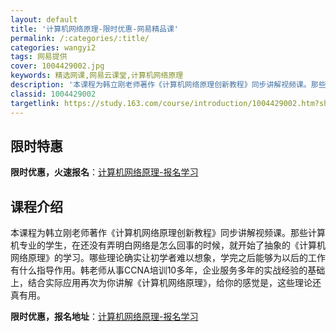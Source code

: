 ```yaml
---
layout: default
title: '计算机网络原理-限时优惠-网易精品课'
permalink: /:categories/:title/
categories: wangyi2
tags: 网易提供
cover: 1004429002.jpg
keywords: 精选网课,网易云课堂,计算机网络原理
description: '本课程为韩立刚老师著作《计算机网络原理创新教程》同步讲解视频课。那些计算机专业的学生，在还没有弄明白网络是怎么回事的时候'
classid: 1004429002
targetlink: https://study.163.com/course/introduction/1004429002.htm?share=1&shareId=1025206652&utm_campaign=share&utm_medium=iphoneShare&utm_source=&utm_u=1025206652
---
```


## 限时特惠

**限时优惠，火速报名**：[计算机网络原理-报名学习](https://study.163.com/course/introduction/1004429002.htm?share=1&shareId=1025206652&utm_campaign=share&utm_medium=iphoneShare&utm_source=&utm_u=1025206652)

## 课程介绍

本课程为韩立刚老师著作《计算机网络原理创新教程》同步讲解视频课。那些计算机专业的学生，在还没有弄明白网络是怎么回事的时候，就开始了抽象的《计算机网络原理》的学习。哪些理论确实让初学者难以想象，学完之后能够为以后的工作有什么指导作用。韩老师从事CCNA培训10多年，企业服务多年的实战经验的基础上，结合实际应用再次为你讲解《计算机网络原理》，给你的感觉是，这些理论还真有用。

**限时优惠，报名地址**：[计算机网络原理-报名学习](https://study.163.com/course/introduction/1004429002.htm?share=1&shareId=1025206652&utm_campaign=share&utm_medium=iphoneShare&utm_source=&utm_u=1025206652)

